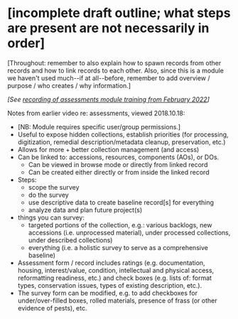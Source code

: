 # [incomplete draft outline; what steps are present are not necessarily in order]

[Throughout: remember to also explain how to spawn records from other records and how to link records to each other.  Also, since this is a module we haven't used much--if at all--before, remember to add overview / purpose / who creates / why information.]

*[See [recording of assessments module training from February 2022](https://www.youtube.com/watch?v=h1lmWsrkz4U)]*

Notes from earlier video re: assessments, viewed 2018.10.18:

- [NB: Module requires specific user/group permissions.]
- Useful to expose hidden collections, establish priorities (for processing, digitization, remedial description/metadata cleanup, preservation, etc.)
- Allows for more + better collection management (and access)
- Can be linked to: accessions, resources, components (AOs), or DOs.
  - Can be viewed in browse mode or directly from linked record
  - Can be created either directly or from inside the linked record
- Steps:
  - scope the survey
  - do the survey
  - use descriptive data to create baseline record[s] for everything
  - analyze data and plan future project(s)
- things you can survey:
  - targeted portions of the collection, e.g.: various backlogs, new accessions (i.e. unprocessed material), under processed collections, under described collections)
  - everything (i.e. a holistic survey to serve as a comprehensive baseline)
- Assessment form / record includes ratings (e.g. documentation, housing, interest/value, condition, intellectual and physical access, reformatting readiness, etc.) and check boxes (e.g. lists of: format types, conservation issues, types of existing description, etc.).
- The survey form can be modified, e.g. to add checkboxes for under/over-filled boxes, rolled materials, presence of frass (or other evidence of pests), etc.
